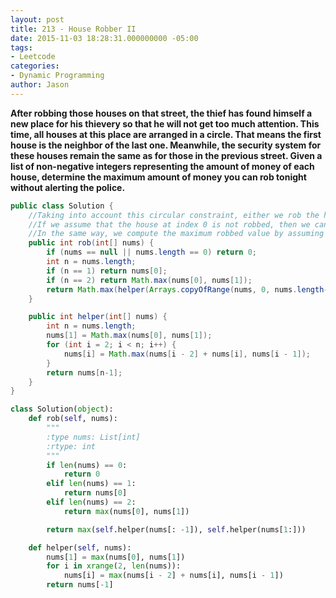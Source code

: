 ```yaml
---
layout: post
title: 213 - House Robber II
date: 2015-11-03 18:28:31.000000000 -05:00
tags:
- Leetcode
categories:
- Dynamic Programming
author: Jason
---
```

**After robbing those houses on that street, the thief has found himself a new place for his thievery so that he will not get too much attention. This time, all houses at this place are arranged in a circle. That means the first house is the neighbor of the last one. Meanwhile, the security system for these houses remain the same as for those in the previous street. Given a list of non-negative integers representing the amount of money of each house, determine the maximum amount of money you can rob tonight without alerting the police.**


``` java
public class Solution {
    //Taking into account this circular constraint, either we rob the house at index 0, or the house at last index n. In order to reduce this problem to the simpler problem House Robber I, we need to remove the circular condition.
    //If we assume that the house at index 0 is not robbed, then we can compute the maximum robbed value using the same algorithm for the linear problem House Robber I.
    //In the same way, we compute the maximum robbed value by assuming that the house at last index n is not robbed.
    public int rob(int[] nums) {
        if (nums == null || nums.length == 0) return 0;
        int n = nums.length;
        if (n == 1) return nums[0];
        if (n == 2) return Math.max(nums[0], nums[1]);
        return Math.max(helper(Arrays.copyOfRange(nums, 0, nums.length-1)), helper(Arrays.copyOfRange(nums, 1, nums.length)));
    }

    public int helper(int[] nums) {
        int n = nums.length;
        nums[1] = Math.max(nums[0], nums[1]);
        for (int i = 2; i < n; i++) {
            nums[i] = Math.max(nums[i - 2] + nums[i], nums[i - 1]);
        }
        return nums[n-1];
    }
}
```

``` python
class Solution(object):
    def rob(self, nums):
        """
        :type nums: List[int]
        :rtype: int
        """
        if len(nums) == 0:
            return 0
        elif len(nums) == 1:
            return nums[0]
        elif len(nums) == 2:
            return max(nums[0], nums[1])

        return max(self.helper(nums[: -1]), self.helper(nums[1:]))

    def helper(self, nums):
        nums[1] = max(nums[0], nums[1])
        for i in xrange(2, len(nums)):
            nums[i] = max(nums[i - 2] + nums[i], nums[i - 1])
        return nums[-1]
```

